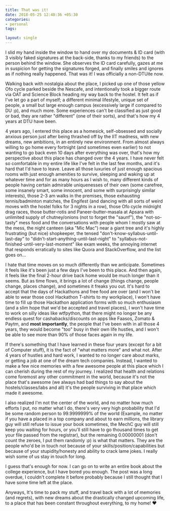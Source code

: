 ```yaml
---
title: That was it!
date: 2018-05-25 12:40:36 +05:30
categories:
- personal
tags:

layout: single
---
```


I slid my hand inside the window to hand over my documents & ID card (with 3 visibly faked signatures at the back-side, thanks to my friends) to the person behind the window. She observes the ID card carefully, gazes at me in suspicion for getting the signatures forged, and finally smiles and ignores as if nothing really happened. That was it! I was officially a non-DTUite now.

Walking back with nostalgia about the place, I picked up one of those yellow Ofo cycle parked beside the Nescafe, and intentionally took a bigger route via OAT and Science Block heading my way back to the hostel. It felt as if I've let go a part of myself; a different minimal lifestyle, unique set of people, a small but large enough campus (excessively large if compared to DU :p), and much more. Some experiences can't be classified as just good or bad, they are rather "different" (one of their sorts), and that's how my 4 years at DTU have been.

4 years ago, I entered this place as a homesick, self-obsessed and socially anxious person just after being thrashed off by the IIT madness, with new dreams, new ambitions, in an entirely new environment. From almost always willing to go home every fortnight (and sometimes even earlier) to not wanting to go back even 10 days after everything was over, that's how my perspective about this place has changed over the 4 years. I have never felt so comfortable in my entire life like I've felt in the last few months, and it's hard that I'd have to leave. Leave all those luxuries of just enough spacious rooms with just enough amenities to survive, sleeping and waking up at whatever time and for as many hours as I wish to, many different kinds of people having certain admirable uniquenesses of their own (some carefree, some insanely smart, some innocent, and some with surprisingly similar interests), those 2-3 am walks in the premises, those exhausting tennis/badminton matches, the Engifest (and dancing with all sorts of weird moves with the hostel folks for 3 nights in a row), those Ofo cycle midnight drag races, those butter-rotis and Paneer-butter-masala at Apsara with unlimited supply of chutney/onions (not to forget the "saunf"), the "not-so-tasty" mess food and the conversations with people whom I mostly saw at the mess, the night canteen (aka "Mic Mac") near a giant tree and it's highly frustrating (but nice) shopkeeper, the tensed "don't-know-syllabus-until-last-day" to "didn't-start-anything-until-last-night" to "syllabus-not-finished-until-very-last-moment" like exam weeks, the annoying internet that responds erratically to sites like Quora and StackOverflow, and the list goes on...

I hate that time moves on so much differently than we anticipate. Sometimes it feels like it's been just a few days I've been to this place. And then again, it feels like the final 2-hour drive back home would be much longer than it seems. But as time flows, it brings a lot of change (things change, people change, places change), and sometimes it freaks you out. It's hard to accept that the days of Hackathons and free food are over (and I won't be able to wear those cool Hackathon T-shirts to my workplace), I won't have time to fill up those Hackathon application forms with so much enthusiasm (and a slim hope that we'd be accepted and travel places), I won't have time to work on silly ideas like wtfpython, that there might no longer be any endless quest for cashabacks/discounts on apps like Faasos, Zomato & Paytm, and **most importantly**, the people that I've been with in all those 4 years, they would become "too" busy in their own life hustles, and I won't be able to see more than 90% of those faces again in my life.

If there's something that I have learned in these four years (except for a bit of Computer stuff), it is the fact of "what matters more" and what not. After 4 years of hustles and hard work, I wanted to no longer care about marks, or getting a job at one of the dream tech companies. Instead, I wanted to make a few nice memories with a few awesome people at this place which I can cherish during the rest of my journey. I realized that health and relations come foremost any other commitment in the world, because it's not the place that's awesome (we always had bad things to say about the hostels/classes/labs and all) it's the people surviving in that place which made it awesome.

I also realized I'm not the center of the world, and no matter how much efforts I put, no matter what I do, there's very very high probability that I'd be some random person to 99.9999999% of the world (Example, no matter if you have a placed in a top company and about to earn millions, the library guy will still refuse to issue your book sometimes, the MechC guy will still keep you waiting for hours, or you'll still have to go thousand times to get your file passed from the registrar), but the remaining 0.00000001 (don't count the zeroes, I put them randomly :p) is what that matters. They are the people who'd be in touch not because of your skills/position/capabilities but because of your stupidity/honesty and ability to crack lame jokes. I really wish some of us stay in touch for long.

I guess that's enough for now. I can go on to write an entire book about the college experience, but I have bored you enough. The post was a long overdue, I couldn't complete it before probably because I still thought that I have some time left at the place.

Anyways, It's time to pack my stuff, and travel back with a lot of memories (and regrets), with new dreams about the drastically changed upcoming life, to a place that has been constant throughout everything, to my home! :heart: